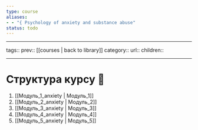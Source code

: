```yaml
---
type: course
aliases: 
- - "{ Psychology of anxiety and substance abuse"
status: todo
---
```


---
tags::
prev:: [[courses | back to library]]
category::
url::
children::

---


# Структура курсу 🧾

1. [[Модуль_1_anxiety | Модуль_1]]
2. [[Модуль_2_anxiety | Модуль_2]]
3. [[Модуль_3_anxiety | Модуль_3]]
4. [[Модуль_4_anxiety | Модуль_4]]
5. [[Модуль_5_anxiety | Модуль_5]]
